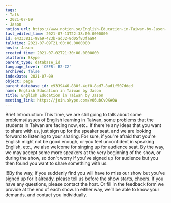 ```yaml
---
tags:
- Talk
- 2021-07-09
- Jason
notion_url: https://www.notion.so/English-Education-in-Taiwan-by-Jason-e433381198a9423bad328d05f83faa94
last_edited_time: 2021-07-13T22:38:00.0000000
id: e4333811-98a9-423b-ad32-8d05f83faa94
talktime: 2021-07-09T21:00:00.0000000
hosts: Jason
created_time: 2021-07-02T21:30:00.0000000
platform: Skype
parent_type: database_id
language_level: 'CEFR: B2-C2'
archived: false
indexDate: 2021-07-09
object: page
parent_database_id: e9339446-880f-4ef0-8ad7-8ad1f507dded
name: English Education in Taiwan by Jason
title: English Education in Taiwan by Jason
meeting_link: https://join.skype.com/v06ubCvQXA0W
---
```





Brief Introduction: This time, we are still going to talk about some problems/issues of English learning in Taiwan, some problems that the students in Taiwan are facing now, etc.. If there're any ideas that you want to share with us, just sign up for the speaker seat, and we are looking forward to listening to your sharing. 
For sure, if you're afraid that you're English might not be good enough, or you feel unconfident in speaking English, etc., we also welcome for singing up for audience seat. By the way, we may accept some more speakers at the very beginning of the show, or during the show, so don't worry if you've signed up for audience but you then found you want to share something with us.

!!!By the way, if you suddenly find you will have to miss our show but you’ve signed up for it already, please tell us before the show starts, cheers.
If you have any questions, please contact the host. Or fill in the feedback form we provide at the end of each show. In either way, we’ll be able to know your demands, and contact you individually.

